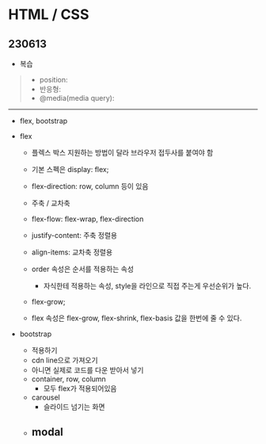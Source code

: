 ﻿
# HTML / CSS

## 230613


- 복습

> - position:
> - 반응형:
> - @media(media query):
> 

---

- flex, bootstrap

- flex
  - 플렉스 박스 지원하는 방법이 달라 브라우저 접두사를 붙여야 함
  - 기본 스펙은 display: flex;
  - flex-direction: row, column 등이 있음
  - 주축 / 교차축
  - flex-flow: flex-wrap, flex-direction
  - justify-content: 주축 정렬용
  - align-items: 교차축 정렬용

  - order 속성은 순서를 적용하는 속성
    - 자식한테 적용하는 속성, style을 라인으로 직접 주는게 우선순위가 높다.
  - flex-grow;
  - flex 속성은 flex-grow, flex-shrink, flex-basis 값을 한번에 줄 수 있다.


- bootstrap
  - 적용하기 
  - cdn line으로 가져오기
  - 아니면 실제로 코드를 다운 받아서 넣기
  - container, row, column
    - 모두 flex가 적용되어있음
  - carousel
    - 슬라이드 넘기는 화면
  - modal
    - 




